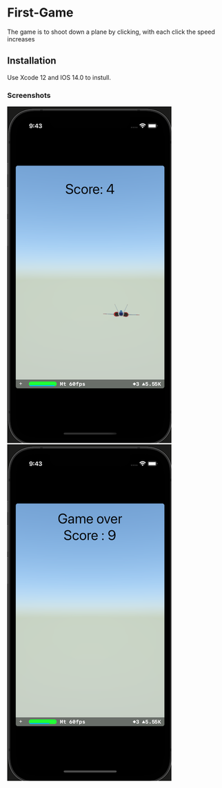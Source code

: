 # First-Game
The game is to shoot down a plane by clicking, with each click the speed increases
## Installation 
Use Xcode 12 and IOS 14.0 to instull.
### Screenshots
![Screenshot01](https://github.com/MichaelMoskvichev/First-Game/blob/main/Screenshots/Screenshot01.png?raw=true)
![Screenshot02](https://github.com/MichaelMoskvichev/First-Game/blob/main/Screenshots/Screenshot02.png?raw=true)
